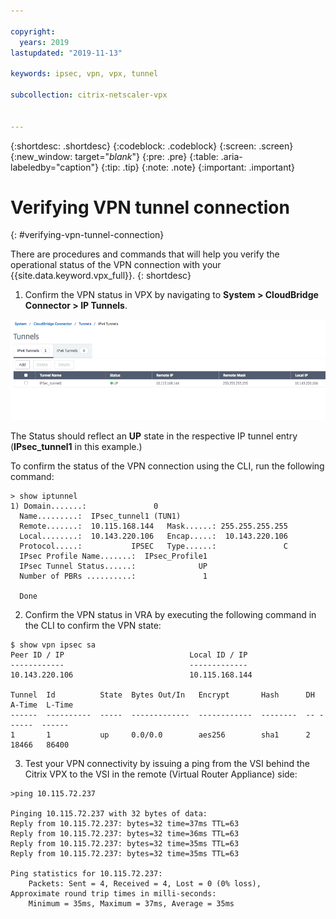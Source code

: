 ```yaml
---

copyright:
  years: 2019
lastupdated: "2019-11-13"

keywords: ipsec, vpn, vpx, tunnel

subcollection: citrix-netscaler-vpx


---
```


{:shortdesc: .shortdesc}
{:codeblock: .codeblock}
{:screen: .screen}
{:new_window: target="_blank_"}
{:pre: .pre}
{:table: .aria-labeledby="caption"}
{:tip: .tip}
{:note: .note}
{:important: .important}

# Verifying VPN tunnel connection
{: #verifying-vpn-tunnel-connection}

There are procedures and commands that will help you verify the operational status of the VPN connection with your {{site.data.keyword.vpx_full}}.
{: shortdesc}

1.	Confirm the VPN status in VPX by navigating to **System > CloudBridge Connector > IP Tunnels**.

  ![Confirm VPN status](images/ipsecVerifyVPN1.png)

  The Status should reflect an **UP** state in the respective IP tunnel entry (**IPsec_tunnel1** in this example.)

  To confirm the status of the VPN connection using the CLI, run the following command:

  ```    
  > show iptunnel
  1) Domain.......:               0
    Name.........:  IPsec_tunnel1 (TUN1)
    Remote.......:  10.115.168.144   Mask......: 255.255.255.255
    Local........:  10.143.220.106   Encap.....:  10.143.220.106
    Protocol.....:           IPSEC   Type......:               C
    IPsec Profile Name.......:  IPsec_Profile1
    IPsec Tunnel Status......:              UP
    Number of PBRs ..........:               1

    Done

  ```

2.	Confirm the VPN status in VRA by executing the following command in the CLI to confirm the VPN state:

  ```
  $ show vpn ipsec sa
  Peer ID / IP                            Local ID / IP
  ------------                            -------------
  10.143.220.106                          10.115.168.144

  Tunnel  Id          State  Bytes Out/In   Encrypt       Hash      DH A-Time  L-Time
  ------  ----------  -----  -------------  ------------  --------  -- ------  ------
  1       1           up     0.0/0.0        aes256        sha1      2  18466   86400
  ```

  3.	Test your VPN connectivity by issuing a ping from the VSI behind the Citrix VPX to the VSI in the remote (Virtual Router Appliance) side:

  ```
  >ping 10.115.72.237

  Pinging 10.115.72.237 with 32 bytes of data:
  Reply from 10.115.72.237: bytes=32 time=37ms TTL=63
  Reply from 10.115.72.237: bytes=32 time=36ms TTL=63
  Reply from 10.115.72.237: bytes=32 time=35ms TTL=63
  Reply from 10.115.72.237: bytes=32 time=35ms TTL=63

  Ping statistics for 10.115.72.237:
      Packets: Sent = 4, Received = 4, Lost = 0 (0% loss),
  Approximate round trip times in milli-seconds:
      Minimum = 35ms, Maximum = 37ms, Average = 35ms
  ```
